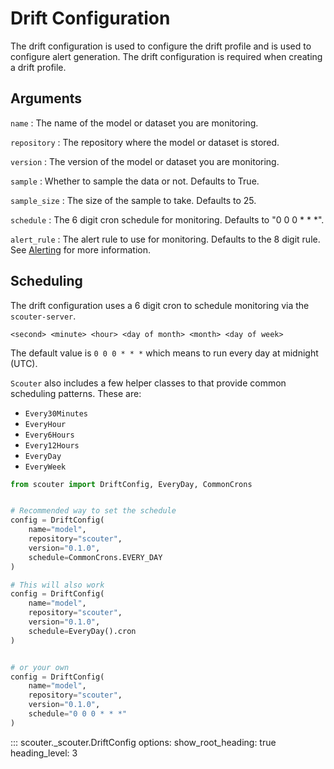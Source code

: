 # Drift Configuration

The drift configuration is used to configure the drift profile and is used to configure alert generation. The drift configuration is required when creating a drift profile.


## Arguments

`name`
: The name of the model or dataset you are monitoring.

`repository`
: The repository where the model or dataset is stored.

`version`
: The version of the model or dataset you are monitoring.

`sample`
: Whether to sample the data or not. Defaults to True.

`sample_size`
: The size of the sample to take. Defaults to 25.

`schedule`
: The 6 digit cron schedule for monitoring. Defaults to "0 0 0 * * *".

`alert_rule`
: The alert rule to use for monitoring. Defaults to the 8 digit rule. See [Alerting](./alerting.md) for more information.


## Scheduling

The drift configuration uses a 6 digit cron to schedule monitoring via the `scouter-server`. 

`<second> <minute> <hour> <day of month> <month> <day of week>`

The default value is `0 0 0 * * *` which means to run every day at midnight (UTC).

`Scouter` also includes a few helper classes to that provide common scheduling patterns. These are:

- `Every30Minutes`
- `EveryHour`
- `Every6Hours`
- `Every12Hours`
- `EveryDay`
- `EveryWeek`

```python
from scouter import DriftConfig, EveryDay, CommonCrons


# Recommended way to set the schedule
config = DriftConfig(
    name="model",
    repository="scouter",
    version="0.1.0",
    schedule=CommonCrons.EVERY_DAY
)

# This will also work
config = DriftConfig(
    name="model",
    repository="scouter",
    version="0.1.0",
    schedule=EveryDay().cron
)


# or your own
config = DriftConfig(
    name="model",
    repository="scouter",
    version="0.1.0",
    schedule="0 0 0 * * *"
)
```


::: scouter._scouter.DriftConfig
    options:
        show_root_heading: true
        heading_level: 3